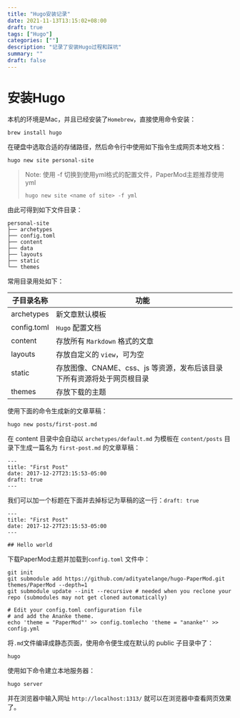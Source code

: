 ```yaml
---
title: "Hugo安装记录"
date: 2021-11-13T13:15:02+08:00
draft: true
tags: ["Hugo"]
categories: [""]
description: "记录了安装Hugo过程和踩坑"
summary: ""
draft: false
---
```


# 安装Hugo

本机的环境是Mac，并且已经安装了`Homebrew`，直接使用命令安装：

```shell
brew install hugo
```

在硬盘中选取合适的存储路径，然后命令行中使用如下指令生成网页本地文档：

```shell
hugo new site personal-site
```

> Note: 使用 -f 切换到使用yml格式的配置文件，PaperMod主题推荐使用yml
>
> ```shell
> hugo new site <name of site> -f yml
> ```

由此可得到如下文件目录：

```text
personal-site
├── archetypes
├── config.toml
├── content
├── data
├── layouts
├── static
└── themes
```

常用目录用处如下：

| 子目录名称 | 功能 |
| ------------ | ---------------------------------------------------------------------- |
| archetypes | 新文章默认模板 |
| config.toml | `Hugo` 配置文档 |
| content | 存放所有 `Markdown` 格式的文章 |
| layouts | 存放自定义的 `view`，可为空 |
| static | 存放图像、CNAME、css、js 等资源，发布后该目录下所有资源将处于网页根目录 |
| themes | 存放下载的主题 |

使用下面的命令生成新的文章草稿：

```shell
hugo new posts/first-post.md
```

在 content 目录中会自动以 `archetypes/default.md` 为模板在 `content/posts` 目录下生成一篇名为 `first-post.md` 的文章草稿：

```text
---
title: "First Post"
date: 2017-12-27T23:15:53-05:00
draft: true
---
```

我们可以加一个标题在下面并去掉标记为草稿的这一行：`draft: true`

```text
---
title: "First Post"
date: 2017-12-27T23:15:53-05:00
---

## Hello world
```

下载PaperMod主题并加载到`config.toml` 文件中：

```shell
git init
git submodule add https://github.com/adityatelange/hugo-PaperMod.git themes/PaperMod --depth=1
git submodule update --init --recursive # needed when you reclone your repo (submodules may not get cloned automatically)

# Edit your config.toml configuration file
# and add the Ananke theme.
echo 'theme = "PaperMod"' >> config.tomlecho 'theme = "ananke"' >> config.yml
```

将`.md`文件编译成静态页面，使用命令便生成在默认的 public 子目录中了：

```shell
hugo
```

使用如下命令建立本地服务器：

```shell
hugo server
```

并在浏览器中输入网址 `http://localhost:1313/` 就可以在浏览器中查看网页效果了。


